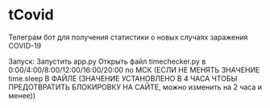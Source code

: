 # tCovid
Телеграм бот для получения статистики о новых случаях заражения COVID-19

Запуск: 
Запустить app.py
Открыть файл timechecker.py в 0:00/4:00/8:00/12:00/16:00/20:00 по МСК (ЕСЛИ НЕ МЕНЯТЬ ЗНАЧЕНИЕ time.sleep В ФАЙЛЕ (ЗНАЧЕНИЕ УСТАНОВЛЕНО В 4 ЧАСА ЧТОБЫ ПРЕДОТВРАТИТЬ БЛОКИРОВКУ НА САЙТЕ, можно изменить на 2 часа и менее))
